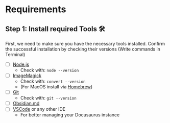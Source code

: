 # Requirements

## Step 1: Install required Tools 🛠️

First, we need to make sure you have the necessary tools installed. Confirm the successful installation by checking their versions (Write commands in Terminal)

- [ ] [Node.js](https://nodejs.org/en/download) 
	- Check with: `node --version`
- [ ] [ImageMagick](https://imagemagick.org/script/download.php)
	- Check with: `convert --version`
	- (For MacOS install via [Homebrew](https://brew.sh/index_de))
- [ ] [Git](https://git-scm.com/book/en/v2/Getting-Started-Installing-Git)
	-  Check with: `git --version`
- [ ] [Obsidian.md](https://obsidian.md/)
- [ ] [VSCode](https://code.visualstudio.com/) or any other IDE
	- For better managing your Docusaurus instance

